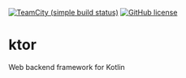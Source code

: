 [![TeamCity (simple build status)](https://img.shields.io/teamcity/http/teamcity.jetbrains.com/s/KotlinTools_Ktor_Build.svg)](https://teamcity.jetbrains.com/viewType.html?buildTypeId=KotlinTools_Ktor_Build&branch_KotlinTools_Ktor=%3Cdefault%3E&tab=buildTypeStatusDiv)
[![GitHub license](https://img.shields.io/badge/license-Apache%20License%202.0-blue.svg?style=flat)](http://www.apache.org/licenses/LICENSE-2.0)

# ktor

Web backend framework for Kotlin
